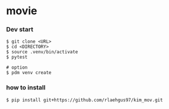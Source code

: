 # movie

### Dev start
```
$ git clone <URL>
$ cd <DIRECTORY>
$ source .venv/bin/activate
$ pytest

# option
$ pdm venv create
```
### how to install
```
$ pip install git+https://github.com/rlaehgus97/kim_mov.git
```
